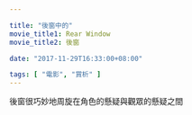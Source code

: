```yaml
---

title: "後窗中的"
movie_title1: Rear Window
movie_title2: 後窗

date: "2017-11-29T16:33:00+08:00"

tags: [ "電影", "賞析" ]
---
```


後窗很巧妙地周旋在角色的懸疑與觀眾的懸疑之間

